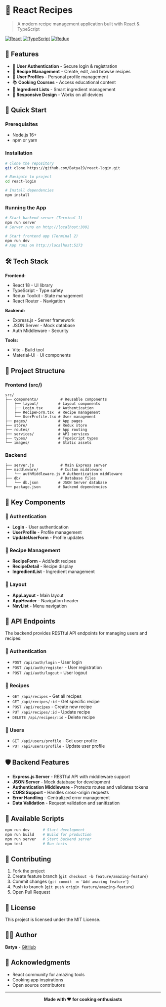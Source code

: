 # 🍳 React Recipes

> A modern recipe management application built with React & TypeScript

[![React](https://img.shields.io/badge/React-18-blue?logo=react)](https://reactjs.org/)
[![TypeScript](https://img.shields.io/badge/TypeScript-Latest-blue?logo=typescript)](https://www.typescriptlang.org/)
[![Redux](https://img.shields.io/badge/Redux-Toolkit-purple?logo=redux)](https://redux-toolkit.js.org/)

## 🌟 Features

- 🔐 **User Authentication** - Secure login & registration
- 🍲 **Recipe Management** - Create, edit, and browse recipes
- 👤 **User Profiles** - Personal profile management
- 📚 **Cooking Courses** - Access educational content
- 🥗 **Ingredient Lists** - Smart ingredient management
- 📱 **Responsive Design** - Works on all devices

## 🚀 Quick Start

### Prerequisites
- Node.js 16+
- npm or yarn

### Installation
```bash
# Clone the repository
git clone https://github.com/Batya19/react-login.git

# Navigate to project
cd react-login

# Install dependencies
npm install
```

### Running the App
```bash
# Start backend server (Terminal 1)
npm run server
# Server runs on http://localhost:3001

# Start frontend app (Terminal 2)
npm run dev
# App runs on http://localhost:5173
```

## 🛠️ Tech Stack

**Frontend:**
- React 18 - UI library
- TypeScript - Type safety
- Redux Toolkit - State management
- React Router - Navigation

**Backend:**
- Express.js - Server framework
- JSON Server - Mock database
- Auth Middleware - Security

**Tools:**
- Vite - Build tool
- Material-UI - UI components

## 📁 Project Structure

### Frontend (src/)
```
src/
├── components/          # Reusable components
│   ├── layout/         # Layout components
│   ├── Login.tsx       # Authentication
│   ├── RecipeForm.tsx  # Recipe management
│   └── UserProfile.tsx # User management
├── pages/              # App pages
├── store/              # Redux store
├── routes/             # App routing
├── services/           # API services
├── types/              # TypeScript types
└── images/             # Static assets
```

### Backend
```
├── server.js            # Main Express server
├── middleware/          # Custom middleware
│   └── authMiddleware.js # Authentication middleware
├── db/                  # Database files
│   └── db.json         # JSON Server database
└── package.json        # Backend dependencies
```

## 🎯 Key Components

### 🔐 Authentication
- **Login** - User authentication
- **UserProfile** - Profile management
- **UpdateUserForm** - Profile updates

### 🍳 Recipe Management
- **RecipeForm** - Add/edit recipes
- **RecipeDetail** - Recipe display
- **IngredientList** - Ingredient management

### 🎨 Layout
- **AppLayout** - Main layout
- **AppHeader** - Navigation header
- **NavList** - Menu navigation

## 🔌 API Endpoints

The backend provides RESTful API endpoints for managing users and recipes:

### 🔐 Authentication
- `POST /api/auth/login` - User login
- `POST /api/auth/register` - User registration
- `POST /api/auth/logout` - User logout

### 🍲 Recipes
- `GET /api/recipes` - Get all recipes
- `GET /api/recipes/:id` - Get specific recipe
- `POST /api/recipes` - Create new recipe
- `PUT /api/recipes/:id` - Update recipe
- `DELETE /api/recipes/:id` - Delete recipe

### 👤 Users
- `GET /api/users/profile` - Get user profile
- `PUT /api/users/profile` - Update user profile

## 🛡️ Backend Features

- **Express.js Server** - RESTful API with middleware support
- **JSON Server** - Mock database for development
- **Authentication Middleware** - Protects routes and validates tokens
- **CORS Support** - Handles cross-origin requests
- **Error Handling** - Centralized error management
- **Data Validation** - Request validation and sanitization

## 📜 Available Scripts

```bash
npm run dev      # Start development
npm run build    # Build for production  
npm run server   # Start backend server
npm test         # Run tests
```

## 🤝 Contributing

1. Fork the project
2. Create feature branch (`git checkout -b feature/amazing-feature`)
3. Commit changes (`git commit -m 'Add amazing feature'`)
4. Push to branch (`git push origin feature/amazing-feature`)
5. Open Pull Request

## 📄 License

This project is licensed under the MIT License.

## 👩‍💻 Author

**Batya** - [GitHub](https://github.com/Batya19)

## 🙏 Acknowledgments

- React community for amazing tools
- Cooking app inspirations
- Open source contributors

---

<div align="center">
  <b>Made with ❤️ for cooking enthusiasts</b>
</div>